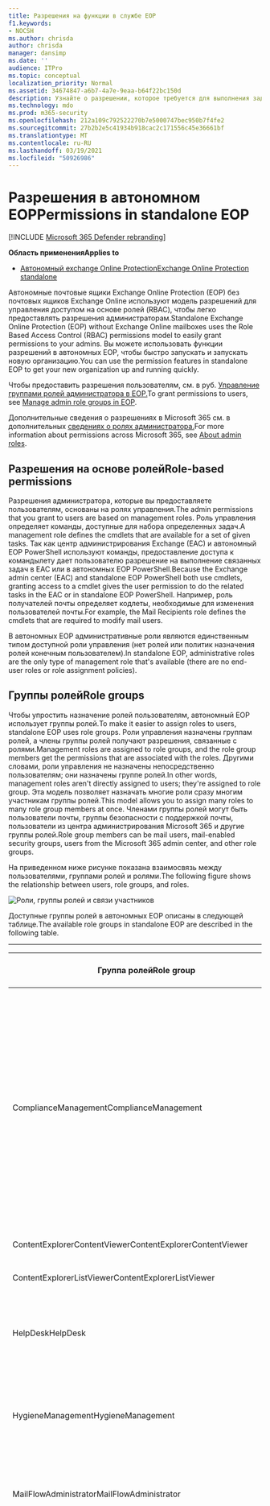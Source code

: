 ```yaml
---
title: Разрешения на функции в службе EOP
f1.keywords:
- NOCSH
ms.author: chrisda
author: chrisda
manager: dansimp
ms.date: ''
audience: ITPro
ms.topic: conceptual
localization_priority: Normal
ms.assetid: 34674847-a6b7-4a7e-9eaa-b64f22bc150d
description: Узнайте о разрешении, которое требуется для выполнения задач в режиме автономных exchange Online Protection
ms.technology: mdo
ms.prod: m365-security
ms.openlocfilehash: 212a109c792522270b7e5000747bec950b7f4fe2
ms.sourcegitcommit: 27b2b2e5c41934b918cac2c171556c45e36661bf
ms.translationtype: MT
ms.contentlocale: ru-RU
ms.lasthandoff: 03/19/2021
ms.locfileid: "50926986"
---
```

# <a name="permissions-in-standalone-eop"></a><span data-ttu-id="afaa1-103">Разрешения в автономном EOP</span><span class="sxs-lookup"><span data-stu-id="afaa1-103">Permissions in standalone EOP</span></span>

[!INCLUDE [Microsoft 365 Defender rebranding](../includes/microsoft-defender-for-office.md)]

<span data-ttu-id="afaa1-104">**Область применения**</span><span class="sxs-lookup"><span data-stu-id="afaa1-104">**Applies to**</span></span>
-  [<span data-ttu-id="afaa1-105">Автономный exchange Online Protection</span><span class="sxs-lookup"><span data-stu-id="afaa1-105">Exchange Online Protection standalone</span></span>](exchange-online-protection-overview.md)

<span data-ttu-id="afaa1-106">Автономные почтовые ящики Exchange Online Protection (EOP) без почтовых ящиков Exchange Online используют модель разрешений для управления доступом на основе ролей (RBAC), чтобы легко предоставлять разрешения администраторам.</span><span class="sxs-lookup"><span data-stu-id="afaa1-106">Standalone Exchange Online Protection (EOP) without Exchange Online mailboxes uses the Role Based Access Control (RBAC) permissions model to easily grant permissions to your admins.</span></span> <span data-ttu-id="afaa1-107">Вы можете использовать функции разрешений в автономных EOP, чтобы быстро запускать и запускать новую организацию.</span><span class="sxs-lookup"><span data-stu-id="afaa1-107">You can use the permission features in standalone EOP to get your new organization up and running quickly.</span></span>

<span data-ttu-id="afaa1-108">Чтобы предоставить разрешения пользователям, см. в руб. [Управление группами ролей администратора в EOP.](manage-admin-role-group-permissions-in-eop.md)</span><span class="sxs-lookup"><span data-stu-id="afaa1-108">To grant permissions to users, see [Manage admin role groups in EOP](manage-admin-role-group-permissions-in-eop.md).</span></span>

<span data-ttu-id="afaa1-109">Дополнительные сведения о разрешениях в Microsoft 365 см. в дополнительных [сведениях о ролях администратора.](../../admin/add-users/about-admin-roles.md)</span><span class="sxs-lookup"><span data-stu-id="afaa1-109">For more information about permissions across Microsoft 365, see [About admin roles](../../admin/add-users/about-admin-roles.md).</span></span>

## <a name="role-based-permissions"></a><span data-ttu-id="afaa1-110">Разрешения на основе ролей</span><span class="sxs-lookup"><span data-stu-id="afaa1-110">Role-based permissions</span></span>

<span data-ttu-id="afaa1-111">Разрешения администратора, которые вы предоставляете пользователям, основаны на ролях управления.</span><span class="sxs-lookup"><span data-stu-id="afaa1-111">The admin permissions that you grant to users are based on management roles.</span></span> <span data-ttu-id="afaa1-112">Роль управления определяет команды, доступные для набора определенных задач.</span><span class="sxs-lookup"><span data-stu-id="afaa1-112">A management role defines the cmdlets that are available for a set of given tasks.</span></span> <span data-ttu-id="afaa1-113">Так как центр администрирования Exchange (EAC) и автономный EOP PowerShell используют команды, предоставление доступа к командылету дает пользователю разрешение на выполнение связанных задач в EAC или в автономных EOP PowerShell.</span><span class="sxs-lookup"><span data-stu-id="afaa1-113">Because the Exchange admin center (EAC) and standalone EOP PowerShell both use cmdlets, granting access to a cmdlet gives the user permission to do the related tasks in the EAC or in standalone EOP PowerShell.</span></span> <span data-ttu-id="afaa1-114">Например, роль получателей почты определяет кодлеты, необходимые для изменения пользователей почты.</span><span class="sxs-lookup"><span data-stu-id="afaa1-114">For example, the Mail Recipients role defines the cmdlets that are required to modify mail users.</span></span>

<span data-ttu-id="afaa1-115">В автономных EOP административные роли являются единственным типом доступной роли управления (нет ролей или политик назначения ролей конечным пользователем).</span><span class="sxs-lookup"><span data-stu-id="afaa1-115">In standalone EOP, administrative roles are the only type of management role that's available (there are no end-user roles or role assignment policies).</span></span>

## <a name="role-groups"></a><span data-ttu-id="afaa1-116">Группы ролей</span><span class="sxs-lookup"><span data-stu-id="afaa1-116">Role groups</span></span>

<span data-ttu-id="afaa1-117">Чтобы упростить назначение ролей пользователям, автономный EOP использует группы ролей.</span><span class="sxs-lookup"><span data-stu-id="afaa1-117">To make it easier to assign roles to users, standalone EOP uses role groups.</span></span> <span data-ttu-id="afaa1-118">Роли управления назначены группам ролей, а члены группы ролей получают разрешения, связанные с ролями.</span><span class="sxs-lookup"><span data-stu-id="afaa1-118">Management roles are assigned to role groups, and the role group members get the permissions that are associated with the roles.</span></span> <span data-ttu-id="afaa1-119">Другими словами, роли управления не назначены непосредственно пользователям; они назначены группе ролей.</span><span class="sxs-lookup"><span data-stu-id="afaa1-119">In other words, management roles aren't directly assigned to users; they're assigned to role group.</span></span> <span data-ttu-id="afaa1-120">Эта модель позволяет назначать многие роли сразу многим участникам группы ролей.</span><span class="sxs-lookup"><span data-stu-id="afaa1-120">This model allows you to assign many roles to many role group members at once.</span></span> <span data-ttu-id="afaa1-121">Членами группы ролей могут быть пользователи почты, группы безопасности с поддержкой почты, пользователи из центра администрирования Microsoft 365 и другие группы ролей.</span><span class="sxs-lookup"><span data-stu-id="afaa1-121">Role group members can be mail users, mail-enabled security groups, users from the Microsoft 365 admin center, and other role groups.</span></span>

<span data-ttu-id="afaa1-122">На приведенном ниже рисунке показана взаимосвязь между пользователями, группами ролей и ролями.</span><span class="sxs-lookup"><span data-stu-id="afaa1-122">The following figure shows the relationship between users, role groups, and roles.</span></span>

![Роли, группы ролей и связи участников](../../media/ITPro_Security_RBAC_EXO_SimplifiedRoleGroupRelationship.png)

<span data-ttu-id="afaa1-124">Доступные группы ролей в автономных EOP описаны в следующей таблице.</span><span class="sxs-lookup"><span data-stu-id="afaa1-124">The available role groups in standalone EOP are described in the following table.</span></span>

****

|<span data-ttu-id="afaa1-125">Группа ролей</span><span class="sxs-lookup"><span data-stu-id="afaa1-125">Role group</span></span>|<span data-ttu-id="afaa1-126">Описание</span><span class="sxs-lookup"><span data-stu-id="afaa1-126">Description</span></span>|<span data-ttu-id="afaa1-127">Назначены роли по умолчанию</span><span class="sxs-lookup"><span data-stu-id="afaa1-127">Default roles assigned</span></span>|
|---|---|---|
|<span data-ttu-id="afaa1-128">ComplianceManagement</span><span class="sxs-lookup"><span data-stu-id="afaa1-128">ComplianceManagement</span></span>|<span data-ttu-id="afaa1-129">Настройка и управление настройками соответствия требованиям в организации, включая предотвращение потери данных (DLP), если ваша подписка имеет возможности DLP.</span><span class="sxs-lookup"><span data-stu-id="afaa1-129">Configure and manage compliance settings within the organization, including data loss prevention (DLP) if your subscription has DLP capabilities.</span></span> <p> <span data-ttu-id="afaa1-130">Члены роли [Администратора соответствия требованиям](/azure/active-directory/users-groups-roles/directory-assign-admin-roles#compliance-administrator) в Azure AD автоматически получают разрешения этой группы ролей.</span><span class="sxs-lookup"><span data-stu-id="afaa1-130">Members of the [Compliance Administrator](/azure/active-directory/users-groups-roles/directory-assign-admin-roles#compliance-administrator) role in Azure AD automatically get the permissions of this role group.</span></span>|<span data-ttu-id="afaa1-131">Журналы аудита</span><span class="sxs-lookup"><span data-stu-id="afaa1-131">Audit Logs</span></span> <p> <span data-ttu-id="afaa1-132">Администрирование соответствия требованиям</span><span class="sxs-lookup"><span data-stu-id="afaa1-132">Compliance Administration</span></span> <p> <span data-ttu-id="afaa1-133">Управление правами на доступ к данным</span><span class="sxs-lookup"><span data-stu-id="afaa1-133">Information Rights Management</span></span> <p> <span data-ttu-id="afaa1-134">Управление хранением</span><span class="sxs-lookup"><span data-stu-id="afaa1-134">Retention Management</span></span> <p> <span data-ttu-id="afaa1-135">View-Only журналы аудита</span><span class="sxs-lookup"><span data-stu-id="afaa1-135">View-Only Audit Logs</span></span> <p> <span data-ttu-id="afaa1-136">Конфигурация только для чтения</span><span class="sxs-lookup"><span data-stu-id="afaa1-136">View-Only Configuration</span></span> <p> <span data-ttu-id="afaa1-137">Получатели только для чтения</span><span class="sxs-lookup"><span data-stu-id="afaa1-137">View-Only Recipients</span></span>|
|<span data-ttu-id="afaa1-138">ContentExplorerContentViewer</span><span class="sxs-lookup"><span data-stu-id="afaa1-138">ContentExplorerContentViewer</span></span>|<span data-ttu-id="afaa1-139">Не используется.</span><span class="sxs-lookup"><span data-stu-id="afaa1-139">Not used.</span></span>|<span data-ttu-id="afaa1-140">Просмотр контента классификации данных</span><span class="sxs-lookup"><span data-stu-id="afaa1-140">Data Classification Content Viewer</span></span>|
|<span data-ttu-id="afaa1-141">ContentExplorerListViewer</span><span class="sxs-lookup"><span data-stu-id="afaa1-141">ContentExplorerListViewer</span></span>|<span data-ttu-id="afaa1-142">Не используется.</span><span class="sxs-lookup"><span data-stu-id="afaa1-142">Not used.</span></span>|<span data-ttu-id="afaa1-143">Просмотр списка классификации данных</span><span class="sxs-lookup"><span data-stu-id="afaa1-143">Data Classification List Viewer</span></span>|
|<span data-ttu-id="afaa1-144">HelpDesk</span><span class="sxs-lookup"><span data-stu-id="afaa1-144">HelpDesk</span></span>|<span data-ttu-id="afaa1-145">Просмотр и управление пользователями почты.</span><span class="sxs-lookup"><span data-stu-id="afaa1-145">View and manage mail users.</span></span>|<span data-ttu-id="afaa1-146">Сброс пароля</span><span class="sxs-lookup"><span data-stu-id="afaa1-146">Reset Password</span></span> <p> <span data-ttu-id="afaa1-147">Параметры пользователя</span><span class="sxs-lookup"><span data-stu-id="afaa1-147">User Options</span></span> <p> <span data-ttu-id="afaa1-148">Получатели только для чтения</span><span class="sxs-lookup"><span data-stu-id="afaa1-148">View-Only Recipients</span></span>|
|<span data-ttu-id="afaa1-149">HygieneManagement</span><span class="sxs-lookup"><span data-stu-id="afaa1-149">HygieneManagement</span></span>|<span data-ttu-id="afaa1-150">Управление функциями защиты (защита от нежелательной почты, защита от вредоносных программ и т.д.).</span><span class="sxs-lookup"><span data-stu-id="afaa1-150">Manage protection features (anti-spam, anti-malware, etc.).</span></span>|<span data-ttu-id="afaa1-151">Транспортная гигиена</span><span class="sxs-lookup"><span data-stu-id="afaa1-151">Transport Hygiene</span></span> <p> <span data-ttu-id="afaa1-152">Конфигурация только для чтения</span><span class="sxs-lookup"><span data-stu-id="afaa1-152">View-Only Configuration</span></span> <p> <span data-ttu-id="afaa1-153">Получатели только для чтения</span><span class="sxs-lookup"><span data-stu-id="afaa1-153">View-Only Recipients</span></span>|
|<span data-ttu-id="afaa1-154">MailFlowAdministrator</span><span class="sxs-lookup"><span data-stu-id="afaa1-154">MailFlowAdministrator</span></span>|<span data-ttu-id="afaa1-155">Просмотр и управление принятыми доменами и соединитетелями</span><span class="sxs-lookup"><span data-stu-id="afaa1-155">View and manage accepted domains and connectors</span></span>|<span data-ttu-id="afaa1-156">Удаленные и принятые домены</span><span class="sxs-lookup"><span data-stu-id="afaa1-156">Remote and Accepted Domains</span></span> <p> <span data-ttu-id="afaa1-157">Получатели только для чтения</span><span class="sxs-lookup"><span data-stu-id="afaa1-157">View-Only Recipients</span></span>|
|<span data-ttu-id="afaa1-158">OrganizationManagement</span><span class="sxs-lookup"><span data-stu-id="afaa1-158">OrganizationManagement</span></span>|<span data-ttu-id="afaa1-159">Доступ администратора ко всей организации и возможность выполнять практически любую задачу.</span><span class="sxs-lookup"><span data-stu-id="afaa1-159">Admin access to the entire organization and the ability to perform almost any task.</span></span> <p> <span data-ttu-id="afaa1-160">Участники роли [глобального администратора](/azure/active-directory/users-groups-roles/directory-assign-admin-roles#global-administrator--company-administrator) в Azure AD автоматически получают разрешения этой группы ролей.</span><span class="sxs-lookup"><span data-stu-id="afaa1-160">Members of the [Global Administrator](/azure/active-directory/users-groups-roles/directory-assign-admin-roles#global-administrator--company-administrator) role in Azure AD automatically get the permissions of this role group.</span></span> <p> <span data-ttu-id="afaa1-161">**Важно.** Так как роль Группы Ролей OrganizationManagement — это мощная роль, только пользователи, которые выполняют административные задачи на уровне организации, должны быть членами этой группы ролей.</span><span class="sxs-lookup"><span data-stu-id="afaa1-161">**Important**: Because the OrganizationManagement role group is a powerful role, only users that perform organizational-level administrative tasks should be members of this role group.</span></span>|<span data-ttu-id="afaa1-162">AntiMalware</span><span class="sxs-lookup"><span data-stu-id="afaa1-162">AntiMalware</span></span> <p> <span data-ttu-id="afaa1-163">AntiSpam</span><span class="sxs-lookup"><span data-stu-id="afaa1-163">AntiSpam</span></span> <p> <span data-ttu-id="afaa1-164">Журналы аудита</span><span class="sxs-lookup"><span data-stu-id="afaa1-164">Audit Logs</span></span> <p> <span data-ttu-id="afaa1-165">Администратор соответствия</span><span class="sxs-lookup"><span data-stu-id="afaa1-165">Compliance Administrator</span></span> <p> <span data-ttu-id="afaa1-166">Динамические группы рассылки</span><span class="sxs-lookup"><span data-stu-id="afaa1-166">Distribution Groups</span></span> <p> <span data-ttu-id="afaa1-167">Управление правами на доступ к данным</span><span class="sxs-lookup"><span data-stu-id="afaa1-167">Information Rights Management</span></span> <p> <span data-ttu-id="afaa1-168">Создание получателей почты</span><span class="sxs-lookup"><span data-stu-id="afaa1-168">Mail Recipient Creation</span></span> <p> <span data-ttu-id="afaa1-169">Получатели почты</span><span class="sxs-lookup"><span data-stu-id="afaa1-169">Mail Recipients</span></span> <p> <span data-ttu-id="afaa1-170">Отслеживание сообщений</span><span class="sxs-lookup"><span data-stu-id="afaa1-170">Message Tracking</span></span> <p> <span data-ttu-id="afaa1-171">Миграция</span><span class="sxs-lookup"><span data-stu-id="afaa1-171">Migration</span></span> <p> <span data-ttu-id="afaa1-172">Доступ к клиентам организации</span><span class="sxs-lookup"><span data-stu-id="afaa1-172">Organization Client Access</span></span> <p> <span data-ttu-id="afaa1-173">Конфигурация организации</span><span class="sxs-lookup"><span data-stu-id="afaa1-173">Organization Configuration</span></span> <p> <span data-ttu-id="afaa1-174">Параметры транспорта организации</span><span class="sxs-lookup"><span data-stu-id="afaa1-174">Organization Transport Settings</span></span> <p> <span data-ttu-id="afaa1-175">Quarantine</span><span class="sxs-lookup"><span data-stu-id="afaa1-175">Quarantine</span></span> <p> <span data-ttu-id="afaa1-176">Политики получателей</span><span class="sxs-lookup"><span data-stu-id="afaa1-176">Recipient Policies</span></span> <p> <span data-ttu-id="afaa1-177">Удаленные и принятые домены</span><span class="sxs-lookup"><span data-stu-id="afaa1-177">Remote and Accepted Domains</span></span> <p> <span data-ttu-id="afaa1-178">Сброс пароля</span><span class="sxs-lookup"><span data-stu-id="afaa1-178">Reset Password</span></span> <p> <span data-ttu-id="afaa1-179">Управление хранением</span><span class="sxs-lookup"><span data-stu-id="afaa1-179">Retention Management</span></span> <p> <span data-ttu-id="afaa1-180">Управление ролью</span><span class="sxs-lookup"><span data-stu-id="afaa1-180">Role Management</span></span> <p> <span data-ttu-id="afaa1-181">Администратор безопасности</span><span class="sxs-lookup"><span data-stu-id="afaa1-181">Security Administrator</span></span> <p> <span data-ttu-id="afaa1-182">Создание и членство группы безопасности</span><span class="sxs-lookup"><span data-stu-id="afaa1-182">Security Group Creation and Membership</span></span> <p> <span data-ttu-id="afaa1-183">Читатель сведений о безопасности</span><span class="sxs-lookup"><span data-stu-id="afaa1-183">Security Reader</span></span> <p> <span data-ttu-id="afaa1-184">Администратор метки конфиденциальности</span><span class="sxs-lookup"><span data-stu-id="afaa1-184">Sensitivity Label Administrator</span></span> <p> <span data-ttu-id="afaa1-185">Контроль</span><span class="sxs-lookup"><span data-stu-id="afaa1-185">Supervision</span></span> <p> <span data-ttu-id="afaa1-186">Транспортная гигиена</span><span class="sxs-lookup"><span data-stu-id="afaa1-186">Transport Hygiene</span></span> <p> <span data-ttu-id="afaa1-187">Правила транспорта</span><span class="sxs-lookup"><span data-stu-id="afaa1-187">Transport Rules</span></span> <p> <span data-ttu-id="afaa1-188">Параметры пользователя</span><span class="sxs-lookup"><span data-stu-id="afaa1-188">User Options</span></span> <p> <span data-ttu-id="afaa1-189">View-Only AntiMalware</span><span class="sxs-lookup"><span data-stu-id="afaa1-189">View-Only AntiMalware</span></span> <p> <span data-ttu-id="afaa1-190">View-Only AntiSpam</span><span class="sxs-lookup"><span data-stu-id="afaa1-190">View-Only AntiSpam</span></span> <p> <span data-ttu-id="afaa1-191">View-Only журналы аудита</span><span class="sxs-lookup"><span data-stu-id="afaa1-191">View-Only Audit Logs</span></span> <p> <span data-ttu-id="afaa1-192">Конфигурация только для чтения</span><span class="sxs-lookup"><span data-stu-id="afaa1-192">View-Only Configuration</span></span> <p> <span data-ttu-id="afaa1-193">View-Only карантина</span><span class="sxs-lookup"><span data-stu-id="afaa1-193">View-Only Quarantine</span></span> <p> <span data-ttu-id="afaa1-194">Получатели только для чтения</span><span class="sxs-lookup"><span data-stu-id="afaa1-194">View-Only Recipients</span></span> <p> <span data-ttu-id="afaa1-195">View-Only intelligence</span><span class="sxs-lookup"><span data-stu-id="afaa1-195">View-Only Threat Intelligence</span></span>|
|<span data-ttu-id="afaa1-196">КарантинАдминистратор</span><span class="sxs-lookup"><span data-stu-id="afaa1-196">QuarantineAdministrator</span></span>|<span data-ttu-id="afaa1-197">Управление карантинными сообщениями для всех получателей.</span><span class="sxs-lookup"><span data-stu-id="afaa1-197">Manage quarantined messages for all recipients.</span></span>|<span data-ttu-id="afaa1-198">Quarantine</span><span class="sxs-lookup"><span data-stu-id="afaa1-198">Quarantine</span></span>|
|<span data-ttu-id="afaa1-199">RecipientManagement</span><span class="sxs-lookup"><span data-stu-id="afaa1-199">RecipientManagement</span></span>|<span data-ttu-id="afaa1-200">Создание, управление и удаление объектов получателей в организации.</span><span class="sxs-lookup"><span data-stu-id="afaa1-200">Create, manage, and remove recipient objects in the organization.</span></span>|<span data-ttu-id="afaa1-201">Динамические группы рассылки</span><span class="sxs-lookup"><span data-stu-id="afaa1-201">Distribution Groups</span></span> <p> <span data-ttu-id="afaa1-202">Создание получателей почты</span><span class="sxs-lookup"><span data-stu-id="afaa1-202">Mail Recipient Creation</span></span> <p> <span data-ttu-id="afaa1-203">Получатели почты</span><span class="sxs-lookup"><span data-stu-id="afaa1-203">Mail Recipients</span></span> <p> <span data-ttu-id="afaa1-204">Отслеживание сообщений</span><span class="sxs-lookup"><span data-stu-id="afaa1-204">Message Tracking</span></span> <p> <span data-ttu-id="afaa1-205">Миграция</span><span class="sxs-lookup"><span data-stu-id="afaa1-205">Migration</span></span> <p> <span data-ttu-id="afaa1-206">Политики получателей</span><span class="sxs-lookup"><span data-stu-id="afaa1-206">Recipient Policies</span></span> <p> <span data-ttu-id="afaa1-207">Сброс пароля</span><span class="sxs-lookup"><span data-stu-id="afaa1-207">Reset Password</span></span>|
|<span data-ttu-id="afaa1-208">RecordsManagement</span><span class="sxs-lookup"><span data-stu-id="afaa1-208">RecordsManagement</span></span>|<span data-ttu-id="afaa1-209">Настройка функций соответствия требованиям, таких как теги политики хранения, классификации сообщений и правила потока почты (также известные как правила транспорта).</span><span class="sxs-lookup"><span data-stu-id="afaa1-209">Configure compliance features, such as retention policy tags, message classifications, and mail flow rules (also known as transport rules).</span></span>|<span data-ttu-id="afaa1-210">Отслеживание сообщений</span><span class="sxs-lookup"><span data-stu-id="afaa1-210">Message Tracking</span></span> <p> <span data-ttu-id="afaa1-211">Управление хранением</span><span class="sxs-lookup"><span data-stu-id="afaa1-211">Retention Management</span></span> <p> <span data-ttu-id="afaa1-212">Правила транспорта</span><span class="sxs-lookup"><span data-stu-id="afaa1-212">Transport Rules</span></span>|
|<span data-ttu-id="afaa1-213">SecurityAdministrator</span><span class="sxs-lookup"><span data-stu-id="afaa1-213">SecurityAdministrator</span></span>|<span data-ttu-id="afaa1-214">Настройка всех аспектов защиты в организации (защита от нежелательной почты, защита от вредоносных программ, защита от спуфинга, карантин и т.д.).</span><span class="sxs-lookup"><span data-stu-id="afaa1-214">Configure all aspects of protection in the organization (anti-spam, anti-malware, anti-spoofing, quarantine, etc.).</span></span> <p> <span data-ttu-id="afaa1-215">Члены роли [администратора](/azure/active-directory/users-groups-roles/directory-assign-admin-roles#security-administrator) безопасности в Azure AD автоматически получают разрешения этой группы ролей.</span><span class="sxs-lookup"><span data-stu-id="afaa1-215">Members of the [Security Administrator](/azure/active-directory/users-groups-roles/directory-assign-admin-roles#security-administrator) role in Azure AD automatically get the permissions of this role group.</span></span>|<span data-ttu-id="afaa1-216">AntiMalware</span><span class="sxs-lookup"><span data-stu-id="afaa1-216">AntiMalware</span></span> <p> <span data-ttu-id="afaa1-217">AntiSpam</span><span class="sxs-lookup"><span data-stu-id="afaa1-217">AntiSpam</span></span> <p> <span data-ttu-id="afaa1-218">Журналы аудита</span><span class="sxs-lookup"><span data-stu-id="afaa1-218">Audit Logs</span></span> <p> <span data-ttu-id="afaa1-219">Quarantine</span><span class="sxs-lookup"><span data-stu-id="afaa1-219">Quarantine</span></span> <p> <span data-ttu-id="afaa1-220">Администратор безопасности</span><span class="sxs-lookup"><span data-stu-id="afaa1-220">Security Administrator</span></span> <p> <span data-ttu-id="afaa1-221">Администратор метки конфиденциальности</span><span class="sxs-lookup"><span data-stu-id="afaa1-221">Sensitivity Label Administrator</span></span> <p> <span data-ttu-id="afaa1-222">View-Only AntiMalware</span><span class="sxs-lookup"><span data-stu-id="afaa1-222">View-Only AntiMalware</span></span> <p> <span data-ttu-id="afaa1-223">View-Only AntiSpam</span><span class="sxs-lookup"><span data-stu-id="afaa1-223">View-Only AntiSpam</span></span> <p> <span data-ttu-id="afaa1-224">View-Only журналы аудита</span><span class="sxs-lookup"><span data-stu-id="afaa1-224">View-Only Audit Logs</span></span> <p> <span data-ttu-id="afaa1-225">View-Only карантина</span><span class="sxs-lookup"><span data-stu-id="afaa1-225">View-Only Quarantine</span></span> <p> <span data-ttu-id="afaa1-226">View-Only intelligence</span><span class="sxs-lookup"><span data-stu-id="afaa1-226">View-Only Threat Intelligence</span></span>|
|<span data-ttu-id="afaa1-227">SecurityReader</span><span class="sxs-lookup"><span data-stu-id="afaa1-227">SecurityReader</span></span>|<span data-ttu-id="afaa1-228">Просмотр только доступа ко всем аспектам защиты в организации (защита от нежелательной почты, защита от вредоносных программ, защита от спуфинга, карантин и т.д.).</span><span class="sxs-lookup"><span data-stu-id="afaa1-228">View-only access to all aspects of protection in the organization (anti-spam, anti-malware, anti-spoofing, quarantine, etc.).</span></span> <p> <span data-ttu-id="afaa1-229">Участники роли [Чтения безопасности](/azure/active-directory/users-groups-roles/directory-assign-admin-roles#security-reader) в Azure AD автоматически получают разрешения этой группы ролей.</span><span class="sxs-lookup"><span data-stu-id="afaa1-229">Members of the [Security Reader](/azure/active-directory/users-groups-roles/directory-assign-admin-roles#security-reader) role in Azure AD automatically get the permissions of this role group.</span></span>|<span data-ttu-id="afaa1-230">Читатель сведений о безопасности</span><span class="sxs-lookup"><span data-stu-id="afaa1-230">Security Reader</span></span> <p> <span data-ttu-id="afaa1-231">View-Only AntiMalware</span><span class="sxs-lookup"><span data-stu-id="afaa1-231">View-Only AntiMalware</span></span> <p> <span data-ttu-id="afaa1-232">View-Only AntiSpam</span><span class="sxs-lookup"><span data-stu-id="afaa1-232">View-Only AntiSpam</span></span> <p> <span data-ttu-id="afaa1-233">View-Only карантина</span><span class="sxs-lookup"><span data-stu-id="afaa1-233">View-Only Quarantine</span></span> <p> <span data-ttu-id="afaa1-234">View-Only intelligence</span><span class="sxs-lookup"><span data-stu-id="afaa1-234">View-Only Threat Intelligence</span></span>|
|<span data-ttu-id="afaa1-235">TenantAdmins</span><span class="sxs-lookup"><span data-stu-id="afaa1-235">TenantAdmins</span></span>|<span data-ttu-id="afaa1-236">Членство в этой группе ролей синхронизируется между службами и управляется централизованно.</span><span class="sxs-lookup"><span data-stu-id="afaa1-236">Membership in this role group is synchronized across services and managed centrally.</span></span> <span data-ttu-id="afaa1-237">По умолчанию этой группе ролей не назначены роли.</span><span class="sxs-lookup"><span data-stu-id="afaa1-237">By default, this role group is not assigned any roles.</span></span> <span data-ttu-id="afaa1-238">Однако он будет членом группы ролей управления организацией и будет наследовать эти разрешения.</span><span class="sxs-lookup"><span data-stu-id="afaa1-238">However, it will be a member of the Organization Management role group and will inherit those permissions.</span></span>|<span data-ttu-id="afaa1-239">Нет</span><span class="sxs-lookup"><span data-stu-id="afaa1-239">none</span></span>|
|<span data-ttu-id="afaa1-240">ViewOnlyOrganizationManagement</span><span class="sxs-lookup"><span data-stu-id="afaa1-240">ViewOnlyOrganizationManagement</span></span>|<span data-ttu-id="afaa1-241">Просмотр объектов получателя, защиты и конфигурации и их свойств в организации.</span><span class="sxs-lookup"><span data-stu-id="afaa1-241">View recipient, protection, and configuration objects and their properties in the organization.</span></span>|<span data-ttu-id="afaa1-242">Администратор соответствия</span><span class="sxs-lookup"><span data-stu-id="afaa1-242">Compliance Administrator</span></span> <p> <span data-ttu-id="afaa1-243">Администратор безопасности</span><span class="sxs-lookup"><span data-stu-id="afaa1-243">Security Administrator</span></span> <p> <span data-ttu-id="afaa1-244">Читатель сведений о безопасности</span><span class="sxs-lookup"><span data-stu-id="afaa1-244">Security Reader</span></span> <p> <span data-ttu-id="afaa1-245">Администратор метки конфиденциальности</span><span class="sxs-lookup"><span data-stu-id="afaa1-245">Sensitivity Label Administrator</span></span> <p> <span data-ttu-id="afaa1-246">Конфигурация только для чтения</span><span class="sxs-lookup"><span data-stu-id="afaa1-246">View-Only Configuration</span></span> <p> <span data-ttu-id="afaa1-247">Получатели только для чтения</span><span class="sxs-lookup"><span data-stu-id="afaa1-247">View-Only Recipients</span></span>|
|

<span data-ttu-id="afaa1-248">Если вы работаете в небольшой организации с несколькими администраторами, может потребоваться добавить этих пользователей только в группу ролей управления организацией, и вам, возможно, никогда не потребуется использовать другие группы ролей.</span><span class="sxs-lookup"><span data-stu-id="afaa1-248">If you work in a small organization that has only a few admins, you might need to add those users to the Organization Management role group only, and you may never need to use the other role groups.</span></span> <span data-ttu-id="afaa1-249">Если вы работаете в более крупной организации, у вас могут быть администраторы, которые выполняют определенные задачи, например конфигурацию получателей.</span><span class="sxs-lookup"><span data-stu-id="afaa1-249">If you work in a larger organization, you might have admins who perform specific tasks, such as recipient configuration.</span></span> <span data-ttu-id="afaa1-250">В этих случаях можно добавить одного администратора в группу ролей "Управление получателями", а другого администратора в группу ролей "Управление организацией".</span><span class="sxs-lookup"><span data-stu-id="afaa1-250">In those cases, you might add one admin to the Recipient Management role group, and another admin to the Organization Management role group.</span></span> <span data-ttu-id="afaa1-251">Затем эти администраторы могут управлять определенными областями, но у них не будет разрешений на управление областями, за которые они не отвечают.</span><span class="sxs-lookup"><span data-stu-id="afaa1-251">Those admins can then manage their specific areas, but they won't have permissions to manage areas they're not responsible for.</span></span>

<span data-ttu-id="afaa1-252">Если встроенные группы ролей в Exchange Online не соответствуют функции задания администраторов, можно создать группы ролей и добавить к ним роли.</span><span class="sxs-lookup"><span data-stu-id="afaa1-252">If the built-in role groups in Exchange Online don't match the job function of your administrators, you can create role groups and add roles to them.</span></span> <span data-ttu-id="afaa1-253">Дополнительные сведения см. в дополнительных сведениях Об управлении [группами ролей в автономных EOP.](manage-admin-role-group-permissions-in-eop.md)</span><span class="sxs-lookup"><span data-stu-id="afaa1-253">For more information, see [Manage role groups in standalone EOP](manage-admin-role-group-permissions-in-eop.md).</span></span>

## <a name="roles"></a><span data-ttu-id="afaa1-254">Роли</span><span class="sxs-lookup"><span data-stu-id="afaa1-254">Roles</span></span>

<span data-ttu-id="afaa1-255">Встроенные роли, доступные в автономных EOP, описаны в следующей таблице.</span><span class="sxs-lookup"><span data-stu-id="afaa1-255">The built-in roles that are available in standalone EOP are described in the following table.</span></span>

****

|<span data-ttu-id="afaa1-256">Роль\*\*</span><span class="sxs-lookup"><span data-stu-id="afaa1-256">Role\*\*</span></span>|<span data-ttu-id="afaa1-257">Описание</span><span class="sxs-lookup"><span data-stu-id="afaa1-257">Description</span></span>|<span data-ttu-id="afaa1-258">Назначения групп ролей по умолчанию</span><span class="sxs-lookup"><span data-stu-id="afaa1-258">Default role group assignments</span></span>|
|---|---|---|
|<span data-ttu-id="afaa1-259">AntiMalware</span><span class="sxs-lookup"><span data-stu-id="afaa1-259">AntiMalware</span></span>|<span data-ttu-id="afaa1-260">Просмотр и изменение конфигурации и отчетов для функций по борьбе с вредоносными программами.</span><span class="sxs-lookup"><span data-stu-id="afaa1-260">View and modify the configuration and reports for anti-malware features.</span></span>|<span data-ttu-id="afaa1-261">OrganizationManagement</span><span class="sxs-lookup"><span data-stu-id="afaa1-261">OrganizationManagement</span></span> <p> <span data-ttu-id="afaa1-262">SecurityAdministrator</span><span class="sxs-lookup"><span data-stu-id="afaa1-262">SecurityAdministrator</span></span>|
|<span data-ttu-id="afaa1-263">AntiSpam</span><span class="sxs-lookup"><span data-stu-id="afaa1-263">AntiSpam</span></span>|<span data-ttu-id="afaa1-264">Просмотр и изменение конфигурации и отчетов для функций по борьбе со спамом.</span><span class="sxs-lookup"><span data-stu-id="afaa1-264">View and modify the configuration and reports for anti-spam features.</span></span>|<span data-ttu-id="afaa1-265">OrganizationManagement</span><span class="sxs-lookup"><span data-stu-id="afaa1-265">OrganizationManagement</span></span> <p> <span data-ttu-id="afaa1-266">SecurityAdministrator</span><span class="sxs-lookup"><span data-stu-id="afaa1-266">SecurityAdministrator</span></span>|
|<span data-ttu-id="afaa1-267">Журналы аудита</span><span class="sxs-lookup"><span data-stu-id="afaa1-267">Audit Logs</span></span>|<span data-ttu-id="afaa1-268">Поиск журнала аудита администратора и просмотр результатов.</span><span class="sxs-lookup"><span data-stu-id="afaa1-268">Search the administrator audit log and view the results.</span></span>|<span data-ttu-id="afaa1-269">ComplianceManagement</span><span class="sxs-lookup"><span data-stu-id="afaa1-269">ComplianceManagement</span></span> <p> <span data-ttu-id="afaa1-270">OrganizationManagement</span><span class="sxs-lookup"><span data-stu-id="afaa1-270">OrganizationManagement</span></span> <p> <span data-ttu-id="afaa1-271">SecurityAdministrator</span><span class="sxs-lookup"><span data-stu-id="afaa1-271">SecurityAdministrator</span></span>|
|<span data-ttu-id="afaa1-272">Администратор соответствия требованиям<sup>\*</sup></span><span class="sxs-lookup"><span data-stu-id="afaa1-272">Compliance Administrator<sup>\*</sup></span></span>||<span data-ttu-id="afaa1-273">ComplianceManagement</span><span class="sxs-lookup"><span data-stu-id="afaa1-273">ComplianceManagement</span></span> <p> <span data-ttu-id="afaa1-274">OrganizationManagement</span><span class="sxs-lookup"><span data-stu-id="afaa1-274">OrganizationManagement</span></span> <p> <span data-ttu-id="afaa1-275">ViewOnlyOrganizationManagement</span><span class="sxs-lookup"><span data-stu-id="afaa1-275">ViewOnlyOrganizationManagement</span></span>|
|<span data-ttu-id="afaa1-276">Просмотр контента классификации данных<sup>\*</sup></span><span class="sxs-lookup"><span data-stu-id="afaa1-276">Data Classification Content Viewer<sup>\*</sup></span></span>||<span data-ttu-id="afaa1-277">ContentExplorerContentViewer</span><span class="sxs-lookup"><span data-stu-id="afaa1-277">ContentExplorerContentViewer</span></span>|
|<span data-ttu-id="afaa1-278">Просмотр списка классификации данных<sup>\*</sup></span><span class="sxs-lookup"><span data-stu-id="afaa1-278">Data Classification List Viewer<sup>\*</sup></span></span>||
|<span data-ttu-id="afaa1-279">Динамические группы рассылки</span><span class="sxs-lookup"><span data-stu-id="afaa1-279">Distribution Groups</span></span>|<span data-ttu-id="afaa1-280">Создание и управление всеми группами рассылки, группами безопасности с поддержкой почты и членами.</span><span class="sxs-lookup"><span data-stu-id="afaa1-280">Create and manage all distribution groups, mail-enabled security groups, and members.</span></span>|<span data-ttu-id="afaa1-281">OrganizationManagement</span><span class="sxs-lookup"><span data-stu-id="afaa1-281">OrganizationManagement</span></span> <p> <span data-ttu-id="afaa1-282">RecipientManagement</span><span class="sxs-lookup"><span data-stu-id="afaa1-282">RecipientManagement</span></span>|
|<span data-ttu-id="afaa1-283">Управление правами на информацию<sup>\*</sup></span><span class="sxs-lookup"><span data-stu-id="afaa1-283">Information Rights Management<sup>\*</sup></span></span>||<span data-ttu-id="afaa1-284">ComplianceManagement</span><span class="sxs-lookup"><span data-stu-id="afaa1-284">ComplianceManagement</span></span> <p> <span data-ttu-id="afaa1-285">OrganizationManagement</span><span class="sxs-lookup"><span data-stu-id="afaa1-285">OrganizationManagement</span></span>|
|<span data-ttu-id="afaa1-286">Создание получателей почты</span><span class="sxs-lookup"><span data-stu-id="afaa1-286">Mail Recipient Creation</span></span>|<span data-ttu-id="afaa1-287">Создание и удаление пользователей почты.</span><span class="sxs-lookup"><span data-stu-id="afaa1-287">Create and remove mail users.</span></span>|<span data-ttu-id="afaa1-288">OrganizationManagement</span><span class="sxs-lookup"><span data-stu-id="afaa1-288">OrganizationManagement</span></span> <p> <span data-ttu-id="afaa1-289">RecipientManagement</span><span class="sxs-lookup"><span data-stu-id="afaa1-289">RecipientManagement</span></span>|
|<span data-ttu-id="afaa1-290">Получатели почты</span><span class="sxs-lookup"><span data-stu-id="afaa1-290">Mail Recipients</span></span>|<span data-ttu-id="afaa1-291">Изменение существующих пользователей почты.</span><span class="sxs-lookup"><span data-stu-id="afaa1-291">Modify existing mail users.</span></span>|<span data-ttu-id="afaa1-292">OrganizationManagement</span><span class="sxs-lookup"><span data-stu-id="afaa1-292">OrganizationManagement</span></span> <p> <span data-ttu-id="afaa1-293">RecipientManagement</span><span class="sxs-lookup"><span data-stu-id="afaa1-293">RecipientManagement</span></span>|
|<span data-ttu-id="afaa1-294">Отслеживание сообщений<sup>\*</sup></span><span class="sxs-lookup"><span data-stu-id="afaa1-294">Message Tracking<sup>\*</sup></span></span>||<span data-ttu-id="afaa1-295">OrganizationManagement</span><span class="sxs-lookup"><span data-stu-id="afaa1-295">OrganizationManagement</span></span> <p> <span data-ttu-id="afaa1-296">RecipientManagement</span><span class="sxs-lookup"><span data-stu-id="afaa1-296">RecipientManagement</span></span> <p> <span data-ttu-id="afaa1-297">Управление записями</span><span class="sxs-lookup"><span data-stu-id="afaa1-297">Records Management</span></span>|
|<span data-ttu-id="afaa1-298">Миграция<sup>\*</sup></span><span class="sxs-lookup"><span data-stu-id="afaa1-298">Migration<sup>\*</sup></span></span>||<span data-ttu-id="afaa1-299">OrganizationManagement</span><span class="sxs-lookup"><span data-stu-id="afaa1-299">OrganizationManagement</span></span> <p> <span data-ttu-id="afaa1-300">RecipientManagement</span><span class="sxs-lookup"><span data-stu-id="afaa1-300">RecipientManagement</span></span>|
|<span data-ttu-id="afaa1-301">MyBaseOptions</span><span class="sxs-lookup"><span data-stu-id="afaa1-301">MyBaseOptions</span></span>|<span data-ttu-id="afaa1-302">Позволяет пользователям просматривать собственные карантинные сообщения.</span><span class="sxs-lookup"><span data-stu-id="afaa1-302">Allows users to view their own quarantined messages.</span></span> <p> <span data-ttu-id="afaa1-303">Эта роль автоматически назначается пользователям, и ее нельзя назначать вручную.</span><span class="sxs-lookup"><span data-stu-id="afaa1-303">This role is automatically assigned to users, and you can't assign it manually.</span></span>|<span data-ttu-id="afaa1-304">Нет</span><span class="sxs-lookup"><span data-stu-id="afaa1-304">none</span></span>|
|<span data-ttu-id="afaa1-305">Доступ к клиентам организации<sup>\*</sup></span><span class="sxs-lookup"><span data-stu-id="afaa1-305">Organization Client Access<sup>\*</sup></span></span>||<span data-ttu-id="afaa1-306">OrganizationManagement</span><span class="sxs-lookup"><span data-stu-id="afaa1-306">OrganizationManagement</span></span>|
|<span data-ttu-id="afaa1-307">Конфигурация организации</span><span class="sxs-lookup"><span data-stu-id="afaa1-307">Organization Configuration</span></span>|<span data-ttu-id="afaa1-308">Просмотр отчетов.</span><span class="sxs-lookup"><span data-stu-id="afaa1-308">View reports.</span></span>|<span data-ttu-id="afaa1-309">OrganizationManagement</span><span class="sxs-lookup"><span data-stu-id="afaa1-309">OrganizationManagement</span></span>|
|<span data-ttu-id="afaa1-310">Параметры транспорта организации<sup>\*</sup></span><span class="sxs-lookup"><span data-stu-id="afaa1-310">Organization Transport Settings<sup>\*</sup></span></span>||<span data-ttu-id="afaa1-311">OrganizationManagement</span><span class="sxs-lookup"><span data-stu-id="afaa1-311">OrganizationManagement</span></span>|
|<span data-ttu-id="afaa1-312">Quarantine</span><span class="sxs-lookup"><span data-stu-id="afaa1-312">Quarantine</span></span>|<span data-ttu-id="afaa1-313">Управление всеми типами сообщений на карантине для всех получателей.</span><span class="sxs-lookup"><span data-stu-id="afaa1-313">Manage all types of quarantined message for all recipients.</span></span>|<span data-ttu-id="afaa1-314">OrganizationManagement</span><span class="sxs-lookup"><span data-stu-id="afaa1-314">OrganizationManagement</span></span> <p> <span data-ttu-id="afaa1-315">КарантинАдминистратор</span><span class="sxs-lookup"><span data-stu-id="afaa1-315">QuarantineAdministrator</span></span> <p> <span data-ttu-id="afaa1-316">SecurityAdministrator</span><span class="sxs-lookup"><span data-stu-id="afaa1-316">SecurityAdministrator</span></span>|
|<span data-ttu-id="afaa1-317">Политики получателей<sup>\*</sup></span><span class="sxs-lookup"><span data-stu-id="afaa1-317">Recipient Policies<sup>\*</sup></span></span>||<span data-ttu-id="afaa1-318">OrganizationManagement</span><span class="sxs-lookup"><span data-stu-id="afaa1-318">OrganizationManagement</span></span> <p> <span data-ttu-id="afaa1-319">RecipientManagement</span><span class="sxs-lookup"><span data-stu-id="afaa1-319">RecipientManagement</span></span>|
|<span data-ttu-id="afaa1-320">Удаленные и принятые домены</span><span class="sxs-lookup"><span data-stu-id="afaa1-320">Remote and Accepted Domains</span></span>|<span data-ttu-id="afaa1-321">Управление удаленными доменами, принятыми доменами и соединиттелями.</span><span class="sxs-lookup"><span data-stu-id="afaa1-321">Manage remote domains, accepted domains, and connectors.</span></span>|<span data-ttu-id="afaa1-322">MailFlowAdministrator</span><span class="sxs-lookup"><span data-stu-id="afaa1-322">MailFlowAdministrator</span></span> <p> <span data-ttu-id="afaa1-323">OrganizationManagement</span><span class="sxs-lookup"><span data-stu-id="afaa1-323">OrganizationManagement</span></span>|
|<span data-ttu-id="afaa1-324">Сброс пароля<sup>\*</sup></span><span class="sxs-lookup"><span data-stu-id="afaa1-324">Reset Password<sup>\*</sup></span></span>||<span data-ttu-id="afaa1-325">HelpDesk</span><span class="sxs-lookup"><span data-stu-id="afaa1-325">HelpDesk</span></span> <p> <span data-ttu-id="afaa1-326">OrganizationManagement</span><span class="sxs-lookup"><span data-stu-id="afaa1-326">OrganizationManagement</span></span> <p> <span data-ttu-id="afaa1-327">RecipientManagement</span><span class="sxs-lookup"><span data-stu-id="afaa1-327">RecipientManagement</span></span>|
|<span data-ttu-id="afaa1-328">Управление хранением<sup>\*</sup></span><span class="sxs-lookup"><span data-stu-id="afaa1-328">Retention Management<sup>\*</sup></span></span>||<span data-ttu-id="afaa1-329">ComplianceManagement</span><span class="sxs-lookup"><span data-stu-id="afaa1-329">ComplianceManagement</span></span> <p> <span data-ttu-id="afaa1-330">OrganizationManagement</span><span class="sxs-lookup"><span data-stu-id="afaa1-330">OrganizationManagement</span></span> <p> <span data-ttu-id="afaa1-331">RecordsManagement</span><span class="sxs-lookup"><span data-stu-id="afaa1-331">RecordsManagement</span></span>|
|<span data-ttu-id="afaa1-332">Управление ролью</span><span class="sxs-lookup"><span data-stu-id="afaa1-332">Role Management</span></span>|<span data-ttu-id="afaa1-333">Создание и управление группами ролей.</span><span class="sxs-lookup"><span data-stu-id="afaa1-333">Create and manage role groups.</span></span>|<span data-ttu-id="afaa1-334">OrganizationManagement</span><span class="sxs-lookup"><span data-stu-id="afaa1-334">OrganizationManagement</span></span>|
|<span data-ttu-id="afaa1-335">Администратор безопасности</span><span class="sxs-lookup"><span data-stu-id="afaa1-335">Security Administrator</span></span>|<span data-ttu-id="afaa1-336">Управление конфигурацией и отчетами для всех функций безопасности и защиты.</span><span class="sxs-lookup"><span data-stu-id="afaa1-336">Manage the configuration and reports for all security and protection features.</span></span>|<span data-ttu-id="afaa1-337">OrganizationManagement</span><span class="sxs-lookup"><span data-stu-id="afaa1-337">OrganizationManagement</span></span> <p> <span data-ttu-id="afaa1-338">SecurityAdministrator</span><span class="sxs-lookup"><span data-stu-id="afaa1-338">SecurityAdministrator</span></span> <p> <span data-ttu-id="afaa1-339">ViewOnlyOrganizationManagement</span><span class="sxs-lookup"><span data-stu-id="afaa1-339">ViewOnlyOrganizationManagement</span></span>|
|<span data-ttu-id="afaa1-340">Создание и членство группы безопасности</span><span class="sxs-lookup"><span data-stu-id="afaa1-340">Security Group Creation and Membership</span></span>|<span data-ttu-id="afaa1-341">Создание и управление группами безопасности с поддержкой почты.</span><span class="sxs-lookup"><span data-stu-id="afaa1-341">Create and manage mail-enabled security groups.</span></span>|<span data-ttu-id="afaa1-342">OrganizationManagement</span><span class="sxs-lookup"><span data-stu-id="afaa1-342">OrganizationManagement</span></span>|
|<span data-ttu-id="afaa1-343">Читатель сведений о безопасности</span><span class="sxs-lookup"><span data-stu-id="afaa1-343">Security Reader</span></span>|<span data-ttu-id="afaa1-344">Просмотр конфигурации и отчетов для функций безопасности и защиты.</span><span class="sxs-lookup"><span data-stu-id="afaa1-344">View the configuration and reports for security and protection features.</span></span>|<span data-ttu-id="afaa1-345">Управление организацией</span><span class="sxs-lookup"><span data-stu-id="afaa1-345">Organization Management</span></span> <p> <span data-ttu-id="afaa1-346">SecurityReader</span><span class="sxs-lookup"><span data-stu-id="afaa1-346">SecurityReader</span></span> <p> <span data-ttu-id="afaa1-347">ViewOnlyOrganizationManagement</span><span class="sxs-lookup"><span data-stu-id="afaa1-347">ViewOnlyOrganizationManagement</span></span>|
|<span data-ttu-id="afaa1-348">Администратор метки конфиденциальности<sup>\*</sup></span><span class="sxs-lookup"><span data-stu-id="afaa1-348">Sensitivity Label Administrator<sup>\*</sup></span></span>||<span data-ttu-id="afaa1-349">OrganizationManagement</span><span class="sxs-lookup"><span data-stu-id="afaa1-349">OrganizationManagement</span></span> <p> <span data-ttu-id="afaa1-350">SecurityAdministrator</span><span class="sxs-lookup"><span data-stu-id="afaa1-350">SecurityAdministrator</span></span> <p> <span data-ttu-id="afaa1-351">ViewOnlyOrganizationManagement</span><span class="sxs-lookup"><span data-stu-id="afaa1-351">ViewOnlyOrganizationManagement</span></span>|
|<span data-ttu-id="afaa1-352">Надзор<sup>\*</sup></span><span class="sxs-lookup"><span data-stu-id="afaa1-352">Supervision<sup>\*</sup></span></span>||<span data-ttu-id="afaa1-353">OrganizationManagement</span><span class="sxs-lookup"><span data-stu-id="afaa1-353">OrganizationManagement</span></span>|
|<span data-ttu-id="afaa1-354">Транспортная гигиена</span><span class="sxs-lookup"><span data-stu-id="afaa1-354">Transport Hygiene</span></span>|<span data-ttu-id="afaa1-355">Управление функциями по борьбе с вредоносными программами, анти-нежелательной почтой и функцией подмены.</span><span class="sxs-lookup"><span data-stu-id="afaa1-355">Manage anti-malware, anti-spam features, and anti-spoofing features.</span></span>|<span data-ttu-id="afaa1-356">HygieneManagement</span><span class="sxs-lookup"><span data-stu-id="afaa1-356">HygieneManagement</span></span> <p> <span data-ttu-id="afaa1-357">OrganizationManagement</span><span class="sxs-lookup"><span data-stu-id="afaa1-357">OrganizationManagement</span></span>|
|<span data-ttu-id="afaa1-358">Правила транспорта</span><span class="sxs-lookup"><span data-stu-id="afaa1-358">Transport Rules</span></span>|<span data-ttu-id="afaa1-359">Создание и управление правилами потока почты (также известные как правила транспорта).</span><span class="sxs-lookup"><span data-stu-id="afaa1-359">Create and manage mail flow rules (also known as transport rules).</span></span>|<span data-ttu-id="afaa1-360">OrganizationManagement</span><span class="sxs-lookup"><span data-stu-id="afaa1-360">OrganizationManagement</span></span> <p> <span data-ttu-id="afaa1-361">RecordsManagement</span><span class="sxs-lookup"><span data-stu-id="afaa1-361">RecordsManagement</span></span>|
|<span data-ttu-id="afaa1-362">Параметры пользователя</span><span class="sxs-lookup"><span data-stu-id="afaa1-362">User Options</span></span>|<span data-ttu-id="afaa1-363">Изменение существующих пользователей почты.</span><span class="sxs-lookup"><span data-stu-id="afaa1-363">Modify existing mail users.</span></span>|<span data-ttu-id="afaa1-364">HelpDesk</span><span class="sxs-lookup"><span data-stu-id="afaa1-364">HelpDesk</span></span> <p> <span data-ttu-id="afaa1-365">OrganizationManagement</span><span class="sxs-lookup"><span data-stu-id="afaa1-365">OrganizationManagement</span></span>|
|<span data-ttu-id="afaa1-366">View-Only AntiMalware</span><span class="sxs-lookup"><span data-stu-id="afaa1-366">View-Only AntiMalware</span></span>|<span data-ttu-id="afaa1-367">Просмотр конфигурации и отчетов для функций по борьбе с вредоносными программами.</span><span class="sxs-lookup"><span data-stu-id="afaa1-367">View the configuration and reports for anti-malware features.</span></span>|<span data-ttu-id="afaa1-368">OrganizationManagement</span><span class="sxs-lookup"><span data-stu-id="afaa1-368">OrganizationManagement</span></span> <p> <span data-ttu-id="afaa1-369">SecurityAdministrator</span><span class="sxs-lookup"><span data-stu-id="afaa1-369">SecurityAdministrator</span></span> <p> <span data-ttu-id="afaa1-370">SecurityReader</span><span class="sxs-lookup"><span data-stu-id="afaa1-370">SecurityReader</span></span>|
|<span data-ttu-id="afaa1-371">View-Only AntiSpam</span><span class="sxs-lookup"><span data-stu-id="afaa1-371">View-Only AntiSpam</span></span>|<span data-ttu-id="afaa1-372">Просмотр конфигурации и отчетов для функций по борьбе со спамом.</span><span class="sxs-lookup"><span data-stu-id="afaa1-372">View the configuration and reports for anti-spam features.</span></span>|<span data-ttu-id="afaa1-373">OrganizationManagement</span><span class="sxs-lookup"><span data-stu-id="afaa1-373">OrganizationManagement</span></span> <p> <span data-ttu-id="afaa1-374">SecurityAdministrator</span><span class="sxs-lookup"><span data-stu-id="afaa1-374">SecurityAdministrator</span></span> <p> <span data-ttu-id="afaa1-375">SecurityReader</span><span class="sxs-lookup"><span data-stu-id="afaa1-375">SecurityReader</span></span>|
|<span data-ttu-id="afaa1-376">View-Only журналы аудита</span><span class="sxs-lookup"><span data-stu-id="afaa1-376">View-Only Audit Logs</span></span>|<span data-ttu-id="afaa1-377">Поиск журнала аудита администратора и просмотр результатов.</span><span class="sxs-lookup"><span data-stu-id="afaa1-377">Search the administrator audit log and view the results.</span></span>|<span data-ttu-id="afaa1-378">ComplianceManagement</span><span class="sxs-lookup"><span data-stu-id="afaa1-378">ComplianceManagement</span></span> <p> <span data-ttu-id="afaa1-379">OrganizationManagement</span><span class="sxs-lookup"><span data-stu-id="afaa1-379">OrganizationManagement</span></span> <p> <span data-ttu-id="afaa1-380">SecurityAdministrator</span><span class="sxs-lookup"><span data-stu-id="afaa1-380">SecurityAdministrator</span></span>|
|<span data-ttu-id="afaa1-381">Конфигурация только для чтения</span><span class="sxs-lookup"><span data-stu-id="afaa1-381">View-Only Configuration</span></span>|<span data-ttu-id="afaa1-382">Просмотр всех параметров организации и потока почты (не получателей) в организации.</span><span class="sxs-lookup"><span data-stu-id="afaa1-382">View all of the organization and mail flow (non-recipient) settings in the organization.</span></span>|<span data-ttu-id="afaa1-383">ComplianceManagement</span><span class="sxs-lookup"><span data-stu-id="afaa1-383">ComplianceManagement</span></span> <p> <span data-ttu-id="afaa1-384">HygieneManagement</span><span class="sxs-lookup"><span data-stu-id="afaa1-384">HygieneManagement</span></span> <p> <span data-ttu-id="afaa1-385">OrganizationManagement</span><span class="sxs-lookup"><span data-stu-id="afaa1-385">OrganizationManagement</span></span> <p> <span data-ttu-id="afaa1-386">ViewOnlyOrganizationManagement</span><span class="sxs-lookup"><span data-stu-id="afaa1-386">ViewOnlyOrganizationManagement</span></span>|
|<span data-ttu-id="afaa1-387">View-Only карантина</span><span class="sxs-lookup"><span data-stu-id="afaa1-387">View-Only Quarantine</span></span>|<span data-ttu-id="afaa1-388">Просмотр всех сообщений на карантине для всех получателей.</span><span class="sxs-lookup"><span data-stu-id="afaa1-388">View all quarantined messages for all recipients.</span></span>|<span data-ttu-id="afaa1-389">OrganizationManagement</span><span class="sxs-lookup"><span data-stu-id="afaa1-389">OrganizationManagement</span></span> <p> <span data-ttu-id="afaa1-390">SecurityAdministrator</span><span class="sxs-lookup"><span data-stu-id="afaa1-390">SecurityAdministrator</span></span> <p> <span data-ttu-id="afaa1-391">SecurityReader</span><span class="sxs-lookup"><span data-stu-id="afaa1-391">SecurityReader</span></span>|
|<span data-ttu-id="afaa1-392">Получатели только для чтения</span><span class="sxs-lookup"><span data-stu-id="afaa1-392">View-Only Recipients</span></span>|<span data-ttu-id="afaa1-393">Просмотр свойств получателей и трассировка сообщений.</span><span class="sxs-lookup"><span data-stu-id="afaa1-393">View recipient properties and run message trace.</span></span>|<span data-ttu-id="afaa1-394">ComplianceManagement</span><span class="sxs-lookup"><span data-stu-id="afaa1-394">ComplianceManagement</span></span> <p> <span data-ttu-id="afaa1-395">HelpDesk</span><span class="sxs-lookup"><span data-stu-id="afaa1-395">HelpDesk</span></span> <p> <span data-ttu-id="afaa1-396">HygieneManagement</span><span class="sxs-lookup"><span data-stu-id="afaa1-396">HygieneManagement</span></span> <p> <span data-ttu-id="afaa1-397">MailFlowAdministrator</span><span class="sxs-lookup"><span data-stu-id="afaa1-397">MailFlowAdministrator</span></span> <p>  <span data-ttu-id="afaa1-398">OrganizationManagement</span><span class="sxs-lookup"><span data-stu-id="afaa1-398">OrganizationManagement</span></span> <p> <span data-ttu-id="afaa1-399">ViewOnlyOrganizationManagement</span><span class="sxs-lookup"><span data-stu-id="afaa1-399">ViewOnlyOrganizationManagement</span></span>|
|<span data-ttu-id="afaa1-400">View-Only intelligence<sup>\*</sup></span><span class="sxs-lookup"><span data-stu-id="afaa1-400">View-Only Threat Intelligence<sup>\*</sup></span></span>||<span data-ttu-id="afaa1-401">OrganizationManagement</span><span class="sxs-lookup"><span data-stu-id="afaa1-401">OrganizationManagement</span></span> <p> <span data-ttu-id="afaa1-402">SecurityAdministrator</span><span class="sxs-lookup"><span data-stu-id="afaa1-402">SecurityAdministrator</span></span> <p> <span data-ttu-id="afaa1-403">SecurityReader</span><span class="sxs-lookup"><span data-stu-id="afaa1-403">SecurityReader</span></span>|
|

<span data-ttu-id="afaa1-404"><sup>\*</sup> Хотя эта роль доступна, она в основном не делает ничего полезного в автономных EOP.</span><span class="sxs-lookup"><span data-stu-id="afaa1-404"><sup>\*</sup> Although this role is available, it basically does nothing useful in standalone EOP.</span></span>

## <a name="microsoft-365-permissions-in-standalone-eop"></a><span data-ttu-id="afaa1-405">Разрешения Microsoft 365 в автономных EOP</span><span class="sxs-lookup"><span data-stu-id="afaa1-405">Microsoft 365 permissions in standalone EOP</span></span>

<span data-ttu-id="afaa1-406">При создании пользователя в центре администрирования Microsoft 365 можно выбрать, назначать ли пользователю различные административные роли, такие как глобальный администратор, администратор службы, администратор паролей и так далее.</span><span class="sxs-lookup"><span data-stu-id="afaa1-406">When you create a user in the Microsoft 365 admin center, you can choose whether to assign various administrative roles, such as Global admin, Service admin, Password admin, and so on, to the user.</span></span> <span data-ttu-id="afaa1-407">Некоторые роли Microsoft 365, но не все, выдают пользователям административные разрешения в EOP.</span><span class="sxs-lookup"><span data-stu-id="afaa1-407">Some, but not all, Microsoft 365 roles grant the user administrative permissions in EOP.</span></span>

> [!NOTE]
> <span data-ttu-id="afaa1-408">Учетная запись, используемая для создания автономных организаций EOP, автоматически назначена роли глобального администратора.</span><span class="sxs-lookup"><span data-stu-id="afaa1-408">The account you used to create your standalone EOP organization is automatically assigned to the Global admin role.</span></span>

<span data-ttu-id="afaa1-409">В следующей таблице перечислены роли Microsoft 365 и автономные группы ролей EOP, которые они соответствуют.</span><span class="sxs-lookup"><span data-stu-id="afaa1-409">The following table lists the Microsoft 365 roles and the standalone EOP role groups that they correspond to.</span></span> <span data-ttu-id="afaa1-410">Дополнительные сведения об этих ролях см. в дополнительных [сведениях о ролях администратора.](../../admin/add-users/about-admin-roles.md)</span><span class="sxs-lookup"><span data-stu-id="afaa1-410">For more information about these roles, see [About admin roles](../../admin/add-users/about-admin-roles.md).</span></span>

****

|<span data-ttu-id="afaa1-411">Роль Microsoft 365</span><span class="sxs-lookup"><span data-stu-id="afaa1-411">Microsoft 365 role</span></span>|<span data-ttu-id="afaa1-412">Группа ролей EOP</span><span class="sxs-lookup"><span data-stu-id="afaa1-412">EOP role group</span></span>|
|---|---|
|<span data-ttu-id="afaa1-413">Администратор Exchange</span><span class="sxs-lookup"><span data-stu-id="afaa1-413">Exchange admin</span></span>|<span data-ttu-id="afaa1-414">OrganizationManagement</span><span class="sxs-lookup"><span data-stu-id="afaa1-414">OrganizationManagement</span></span>|
|<span data-ttu-id="afaa1-415">Глобальный администратор</span><span class="sxs-lookup"><span data-stu-id="afaa1-415">Global admin</span></span>|<span data-ttu-id="afaa1-416">OrganizationManagement</span><span class="sxs-lookup"><span data-stu-id="afaa1-416">OrganizationManagement</span></span> <p> <span data-ttu-id="afaa1-417">**Примечание.** Роль глобального администратора и группа ролей OrganizationManagement связаны друг с другом с помощью специальной группы ролей администратора компании.</span><span class="sxs-lookup"><span data-stu-id="afaa1-417">**Note**: The Global admin role and the OrganizationManagement role group are tied together using a special Company Administrator role group.</span></span> <span data-ttu-id="afaa1-418">Группа ролей администратора компании управляется внутренне и не может быть изменена напрямую.</span><span class="sxs-lookup"><span data-stu-id="afaa1-418">The Company Administrator role group is managed internally and can't be modified directly.</span></span>|
|<span data-ttu-id="afaa1-419">Администратор паролей</span><span class="sxs-lookup"><span data-stu-id="afaa1-419">Password admin</span></span>|<span data-ttu-id="afaa1-420">HelpDesk</span><span class="sxs-lookup"><span data-stu-id="afaa1-420">HelpDesk</span></span>|
|<span data-ttu-id="afaa1-421">Глобальный читатель</span><span class="sxs-lookup"><span data-stu-id="afaa1-421">Global reader</span></span>|<span data-ttu-id="afaa1-422">ViewOnlyOrganizationManagement</span><span class="sxs-lookup"><span data-stu-id="afaa1-422">ViewOnlyOrganizationManagement</span></span>|
|<span data-ttu-id="afaa1-423">Администратор безопасности</span><span class="sxs-lookup"><span data-stu-id="afaa1-423">Security admin</span></span>|<span data-ttu-id="afaa1-424">SecurityAdministrator</span><span class="sxs-lookup"><span data-stu-id="afaa1-424">SecurityAdministrator</span></span>|
|<span data-ttu-id="afaa1-425">Читатель безопасности</span><span class="sxs-lookup"><span data-stu-id="afaa1-425">Security reader</span></span>|<span data-ttu-id="afaa1-426">SecurityReader</span><span class="sxs-lookup"><span data-stu-id="afaa1-426">SecurityReader</span></span>|
|

<span data-ttu-id="afaa1-427">Другие роли Microsoft 365 не имеют соответствующей группы ролей EOP и не будут предоставлять административные разрешения в EOP.</span><span class="sxs-lookup"><span data-stu-id="afaa1-427">Other Microsoft 365 roles don't have a corresponding EOP role group and won't grant administrative permissions in EOP.</span></span> <span data-ttu-id="afaa1-428">Дополнительные сведения о назначении роли Microsoft 365 пользователю см. в дополнительных сведениях [о назначении ролей администратора.](../../admin/add-users/assign-admin-roles.md)</span><span class="sxs-lookup"><span data-stu-id="afaa1-428">For more information about assigning a Microsoft 365 role to a user, see [Assign admin roles](../../admin/add-users/assign-admin-roles.md).</span></span>

<span data-ttu-id="afaa1-429">Пользователям могут предоставляться административные права в EOP без добавления их в роли Microsoft 365.</span><span class="sxs-lookup"><span data-stu-id="afaa1-429">Users can be granted administrative rights in EOP without adding them to Microsoft 365 roles.</span></span> <span data-ttu-id="afaa1-430">Это необходимо, добавив пользователя в группу ролей EOP.</span><span class="sxs-lookup"><span data-stu-id="afaa1-430">You do this by adding the user as a member of an EOP role group.</span></span> <span data-ttu-id="afaa1-431">Пользователь получит разрешения в EOP, но не получит разрешения в других рабочих нагрузках Microsoft 365.</span><span class="sxs-lookup"><span data-stu-id="afaa1-431">The user will get permissions in EOP, but they won't get permissions in other Microsoft 365 workloads.</span></span>

### <a name="how-do-you-know-this-worked"></a><span data-ttu-id="afaa1-432">Как убедиться, что все получилось?</span><span class="sxs-lookup"><span data-stu-id="afaa1-432">How do you know this worked?</span></span>

<span data-ttu-id="afaa1-433">Чтобы убедиться, что вы успешно скопировали группу ролей, сделайте один из следующих действий:</span><span class="sxs-lookup"><span data-stu-id="afaa1-433">To verify that you've successfully copied a role group, do either of the following steps:</span></span>

- <span data-ttu-id="afaa1-434">В EAC перейдите к **Разрешениям** Роли администратора и убедитесь, что указана (или не указана) группа \> ролей.</span><span class="sxs-lookup"><span data-stu-id="afaa1-434">In the EAC, go to **Permissions** \> **Admin Roles**, and verify the role group is listed (or not listed).</span></span> <span data-ttu-id="afaa1-435">Выберите группу ролей и проверьте параметры в области Details или щелкните **значок Edit** ![ Edit для ](../../media/ITPro-EAC-EditIcon.png) проверки параметров.</span><span class="sxs-lookup"><span data-stu-id="afaa1-435">Select the role group, and verify the settings in the Details pane or click **Edit** ![Edit icon](../../media/ITPro-EAC-EditIcon.png) to verify the settings.</span></span>

- <span data-ttu-id="afaa1-436">В Exchange Online PowerShell замените имя группы ролей и запустите следующую команду для проверки существования группы ролей (или ее не существует) и проверки \<Role Group Name\> параметров:</span><span class="sxs-lookup"><span data-stu-id="afaa1-436">In Exchange Online PowerShell, replace \<Role Group Name\> with the name of the role group, and run the following command to verify the role group exists (or doesn't exist) and verify the settings:</span></span>

  ```PowerShell
  Get-RoleGroup -Identity "<Role Group Name>" | Format-List
  ```